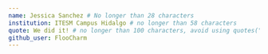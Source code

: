```yaml
---
name: Jessica Sanchez # No longer than 28 characters
institution: ITESM Campus Hidalgo # no longer than 58 characters
quote: We did it! # no longer than 100 characters, avoid using quotes(") to guarantee the format remains the same.
github_user: FlooCharm
---
```

